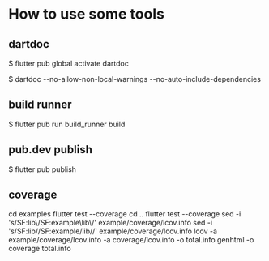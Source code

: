 # How to use some tools

## dartdoc
$ flutter pub global activate dartdoc

$ dartdoc --no-allow-non-local-warnings --no-auto-include-dependencies

## build runner
$ flutter pub run build_runner build

## pub.dev publish
$ flutter pub publish

## coverage
cd examples
flutter test --coverage
cd ..
flutter test --coverage
sed -i 's/SF:lib\\/SF:example\\lib\\/' example/coverage/lcov.info
sed -i 's/SF:lib\//SF:example\/lib\//' example/coverage/lcov.info
lcov -a example/coverage/lcov.info -a coverage/lcov.info -o total.info
genhtml -o coverage total.info
